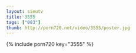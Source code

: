 ```yaml
--- 
layout: sieutv
title: 3555
tags: ["003"]
thumb: http://porn720.net/video/3555/poster.jpg
---
```

{% include porn720 key="3555" %} 
